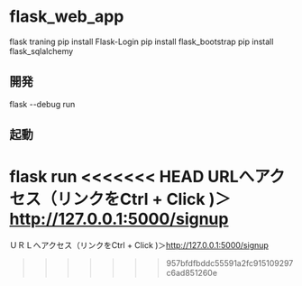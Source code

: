 # flask_web_app
flask traning
pip install Flask-Login
pip install flask_bootstrap
pip install flask_sqlalchemy

## 開発
flask --debug run

## 起動
flask run
<<<<<<< HEAD
URLへアクセス（リンクをCtrl + Click )＞http://127.0.0.1:5000/signup
=======
ＵＲＬへアクセス（リンクをCtrl + Click )＞http://127.0.0.1:5000/signup
>>>>>>> 957bfdfbddc55591a2fc915109297c6ad851260e
